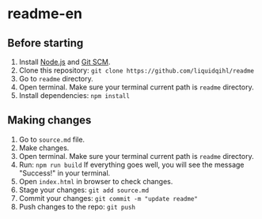 # readme-en

## Before starting

1. Install [Node.js](https://nodejs.org/en/) and [Git SCM](https://git-scm.com/).
2. Clone this repository:
   `git clone https://github.com/liquidqihl/readme`
3. Go to `readme` directory.
4. Open terminal. Make sure your terminal current path is `readme` directory.
5. Install dependencies:
   `npm install`

## Making changes

1. Go to `source.md` file.
2. Make changes.
3. Open terminal. Make sure your terminal current path is `readme` directory.
4. Run:
   `npm run build`
   If everything goes well, you will see the message "Success!" in your terminal.
5. Open `index.html` in browser to check changes.
6. Stage your changes: `git add source.md`
7. Commit your changes:
   `git commit -m "update readme"`
8. Push changes to the repo:
   `git push`
